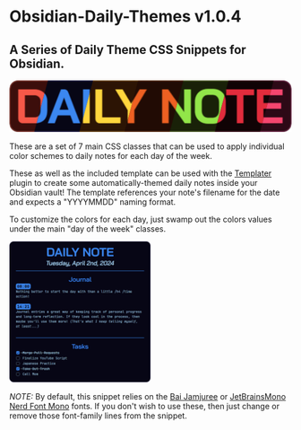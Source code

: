 # Obsidian-Daily-Themes v1.0.4
## A Series of Daily Theme CSS Snippets for Obsidian.

![](title.png)

These are a set of 7 main CSS classes that can be used to apply individual color
schemes to daily notes for each day of the week.

These as well as the included template can be used with the [Templater](https://github.com/SilentVoid13/Templater) plugin to create some automatically-themed daily notes inside your Obsidian vault! The template references your note's filename for the date and expects a "YYYYMMDD" naming format.

To customize the colors for each day, just swamp out the colors values under
the main "day of the week" classes.

<img src="example_full.png" width="50%">

*NOTE:* By default, this snippet relies on the [Bai Jamjuree](https://fonts.google.com/specimen/Bai+Jamjuree) or
[JetBrainsMono Nerd Font Mono](https://www.jetbrains.com/lp/mono/) fonts. If you don't wish to use these, then just
change or remove those font-family lines from the snippet.
